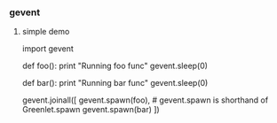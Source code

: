 ### gevent 

1. simple demo

    import gevent

    def foo():
        print "Running foo func"
        gevent.sleep(0)

    def bar():
        print "Running bar func"
        gevent.sleep(0)

    gevent.joinall([
        gevent.spawn(foo), # gevent.spawn is shorthand of Greenlet.spawn
        gevent.spawn(bar)
    ])


